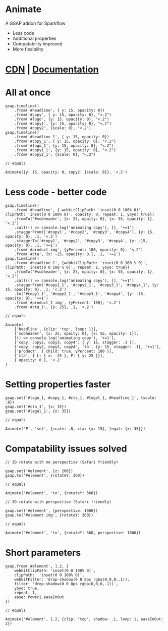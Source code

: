 # Animate
A GSAP addon for Sparkflow
  - Less code
  - Additional properties
  - Compatability improved
  - More flexibility

# [CDN](https://cdn.jsdelivr.net/gh/khudiiash/animate@1.1.1/Animate.js) | [Documentation](https://docs.google.com/document/d/1dgcEFdc2rYj9XGm4GVx2okL93PnzunKSXikvOr7ADTg/edit?usp=sharing)

# All at once
    gsap.timeline()
        .from('#headline', { y: 15, opacity: 0})
        .from('#copy', { y: 15, opacity: 0}, "<.2")
        .from('#logo', {y: 15, opacity: 0}, "<.2")
        .from('#copy1', {y: 15, opacity: 0}, "<.2")
        .from('#copy2', {scale: 0}, "<.2")
    gsap.timeline()
        .from('#headline_1', { y: 15, opacity: 0})
        .from('#copy_1', { y: 15, opacity: 0}, "<.2")
        .from('#logo_1', {y: 15, opacity: 0}, "<.2")
        .from('#copy1_1', {y: 15, opacity: 0}, "<.2")
        .from('#copy2_1', {scale: 0}, "<.2")

    // equals

    Animate({y: 15, opacity: 0, copy2: {scale: 0}}, '<.2')

# Less code - better code

    gsap.timeline()
        .from('#headline', { webkitClipPath: 'inset(0 0 100% 0)', clipPath: 'inset(0 0 100% 0)', opacity: 0, repeat: 1, yoyo: true})
        .fromTo('#subheader', {x: 25, opaity: 0}, {x: 55, opacity: 1}, '<.2')
        .call(() => console.log('animating copy'), [], '+=1')
        .staggerFrom(['#copyl', '#copy2', '#copy3', '#copy4'], {y: 15, opacity: 0}, .1, '<.2')
        .staggerTo('#copy1', '#copy2', '#copy3', '#copy4', {y: -15, opacity: 0}, .1, '+=1')
        .from('#product img', {yPercent: 100, opacity: 0}, '<.2')
        .from('#cta', {x: -25, opacity: 0,}, .1, '+=1')
    gsap.timeline()
        .from('#headline_1', {webkitClipPath: 'inset(0 0 100 % 0)', clipPath: 'inset(0 0 100 % 0)', repeat: 1, yoyo: true})
        .fromTo('#subheader', {x: 25, opaity: 0}, {x: 55, opacity: 1}, '<.2')
        .call(() => console.log('animating copy'), [], '+=1')
        .staggerFrom('#copy1_1', '#copy2_1', '#copy3_1', '#copy4_1', {y: 15, opacity: 0}, .1, '<.2')
        .to('#copy1_1', '#copy2_1', '#copy3_1', '#copy4', {y: -15, opacity: 0}, '+=1')
        .from('#product_1 img', {yPercent: 100}, '<.2')
        .from('#cta_1', {y: 25}, .1, '<.2') 

    // equals

    Animate(
        ['headline', {clip: 'top', loop: 1}],
        ['subheader', {x: 25, opaity: 0}, {x: 55, opacity: 1}],
        [() => console.log('animating copy'), '+=1'],
        ['copy, copy2, copy3, copy4', { y: 15, stagger: .1 }],
        ['copy, copy2, copy3, copy4', 'to', {y: 15, stagger: .1}, '+=1'],
        ['product', { child: true, yPercent: 100 }],
        ['cta', { L: { x: -25 }, P: { y: 25 }}],
        { opacity: 0 }, '<.2'
    )

# Setting properties faster

    gsap.set('#logo_1, #copy_1, #cta_1, #legal_1, #headline_1', {scale: .8})
    gsap.set('#cta_1', {x: 15})
    gsap.set('#legal_1', {x: 35}) 

    // equals

    Animate('P', 'set', {scale: .8, cta: {x: 15}, legal: {x: 35}})

# Compatability issues solved
    // 3D rotate with no perspective (Safari friendly)
    
    gsap.set('#element', {z: 200})
    gsap.to('#element', {rotateY: 360}) 
    
    // equals
    
    Animate('#element', 'to', {rotateY: 360}) 
    
    // 3D rotate with perspective (Safari friendly)
    
    gsap.set('#element', {perspective: 1000})
    gsap.to('#element img', {rotateY: 360}) 

    // equals

    Animate('#element', 'to', {rotateY: 360, perspective: 1000}) 

# Short parameters

    gsap.from('#element', 1.2, {
        webkitClipPath: 'inset(0 0 100% 0)',
        clipPath:  'inset(0 0 100% 0)',
        webkitFilter: 'drop-shadow(0 0 8px rgba(0,0,0,.1)),
        filter: 'drop-shadow(0 0 8px rgba(0,0,0,.1))',
        yoyo: true,
        repeat: 1,
        ease: Power2.easeInOut
    })

    // equals
    
    Animate('#element', 1.2, {clip: 'top', shadow: .1, loop: 1, easeInOut: 2})
